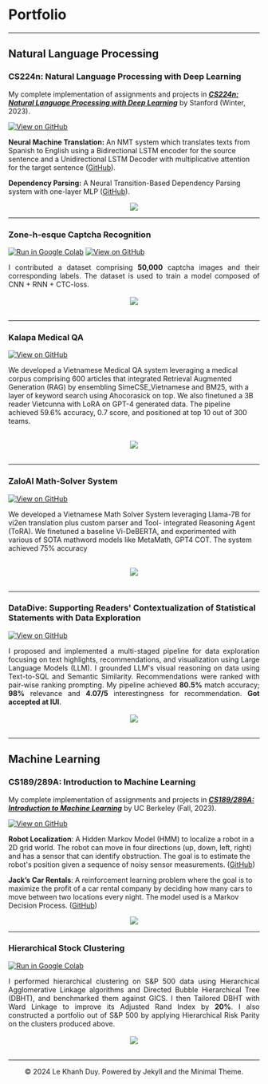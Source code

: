 # Portfolio
---
## Natural Language Processing

### CS224n: Natural Language Processing with Deep Learning

My complete implementation of assignments and projects in [***CS224n: Natural Language Processing with Deep Learning***](http://web.stanford.edu/class/cs224n/) by Stanford (Winter, 2023).

[![View on GitHub](https://img.shields.io/badge/GitHub-View_on_GitHub-blue?logo=GitHub)](https://github.com/duyvt6663/CS224n_2023)

**Neural Machine Translation:** An NMT system which translates texts from Spanish to English using a Bidirectional LSTM encoder for the source sentence and a Unidirectional LSTM Decoder with multiplicative attention for the target sentence ([GitHub](https://github.com/duyvt6663/CS224n_2023/tree/main/assignment4)).

**Dependency Parsing:** A Neural Transition-Based Dependency Parsing system with one-layer MLP ([GitHub](https://github.com/duyvt6663/CS224n_2023/tree/main/assignment3)).

<center><img src="images/nlp.png"/></center>

---
### Zone-h-esque Captcha Recognition

[![Run in Google Colab](https://img.shields.io/badge/Colab-Run_in_Google_Colab-blue?logo=Google&logoColor=FDBA18)](https://colab.research.google.com/drive/1kl4rV6dx3U9sPjBLbAOduOS3a4hL-Sx5?usp=sharing)
[![View on GitHub](https://img.shields.io/badge/GitHub-View_on_GitHub-blue?logo=GitHub)](https://github.com/duyvt6663/Captcha-recognition-Zone-h)

<div style="text-align: justify">I contributed a dataset comprising <b>50,000</b> captcha images and their corresponding labels. The dataset is used to train a model composed of CNN + RNN + CTC-loss.</div>

<br>
<center><img src="images/ctc-loss.png"/></center>
<br>

---
### Kalapa Medical QA 

[![View on GitHub](https://img.shields.io/badge/GitHub-View_on_GitHub-blue?logo=GitHub)](https://github.com/duyvt6663/Kalapa)

We developed a Vietnamese Medical QA system leveraging a medical corpus comprising 600 articles that integrated Retrieval Augmented Generation (RAG) by ensembling SimeCSE_Vietnamese and BM25, with a layer of keyword search using Ahocorasick on top. We also finetuned a 3B reader Vietcunna with LoRA on GPT-4 generated data. The pipeline achieved 59.6% accuracy, 0.7 score, and positioned at top 10 out of 300 teams.

<br>
<center><img src="images/RAG.png"/></center>
<br>

---
### ZaloAI Math-Solver System

[![View on GitHub](https://img.shields.io/badge/GitHub-View_on_GitHub-blue?logo=GitHub)](https://github.com/duyvt6663/LLM-Math-Solver)

We developed a Vietnamese Math Solver System leveraging Llama-7B for vi2en translation plus custom parser and Tool-
integrated Reasoning Agent (ToRA). We finetuned a baseline Vi-DeBERTA, and experimented with various of SOTA mathword models like MetaMath, GPT4 COT. The system achieved 75% accuracy

<br>
<center><img src="images/TORA.png"/></center>
<br>

---
### DataDive:  Supporting Readers' Contextualization of Statistical Statements with Data Exploration
[![View on GitHub](https://img.shields.io/badge/GitHub-View_on_GitHub-blue?logo=GitHub)](https://github.com/kixlab/ClaimVis)

<div style="text-align: justify">I proposed and implemented a multi-staged pipeline for data exploration focusing on text highlights, recommendations, and visualization using Large Language Models (LLM). I grounded LLM's visual reasoning on data using Text-to-SQL and Semantic Similarity. Recommendations were ranked with pair-wise ranking prompting. My pipeline achieved <b>80.5%</b> match accuracy; <b>98%</b> relevance and <b>4.07/5</b> interestingness for recommendation. <b>Got accepted at IUI</b>.</div>


<br>
<center><img src="images/datadive.png"/></center>
<br>

---
## Machine Learning

### CS189/289A: Introduction to Machine Learning

My complete implementation of assignments and projects in [***CS189/289A: Introduction to Machine Learning***](https://www.eecs189.org/) by UC Berkeley (Fall, 2023).

[![View on GitHub](https://img.shields.io/badge/GitHub-View_on_GitHub-blue?logo=GitHub)](https://github.com/duyvt6663/CS189_FALL_2023)

**Robot Localization**: A Hidden Markov Model (HMM) to localize a robot in a 2D grid world. The robot can move in four directions (up, down, left, right) and has a sensor that can identify obstruction. The goal is to estimate the robot's position given a sequence of noisy sensor measurements. ([GitHub](https://github.com/duyvt6663/CS189_FALL_2023/tree/main/HW6))

**Jack’s Car Rentals**: A reinforcement learning problem where the goal is to maximize the profit of a car rental company by deciding how many cars to move between two locations every night. The model used is a Markov Decision Process. ([GitHub](https://github.com/duyvt6663/CS189_FALL_2023/tree/main/HW6))

<center><img src="images/jack-rental-ml.png"/></center>

---
### Hierarchical Stock Clustering

[![Run in Google Colab](https://img.shields.io/badge/Colab-Run_in_Google_Colab-blue?logo=Google&logoColor=FDBA18)](https://colab.research.google.com/drive/1llncY4oMKa-lumaUdYId7WhXwRZHoXef?usp=sharing)

<div style="text-align: justify">I performed hierarchical clustering on S&P 500 data using Hierarchical Agglomerative Linkage algorithms and Directed Bubble Hierarchical Tree (DBHT), and benchmarked them against GICS. I then Tailored DBHT with Ward Linkage to improve its Adjusted Rand Index by <b>20%</b>. I also constructed a portfolio out of S&P 500 by applying Hierarchical Risk Parity on the clusters produced above.</div>

<br>
<center><img src="images/stock-clustering.png"/></center>
<br>

<!-- --- -->
<!-- ### Detect Non-negative Airline Tweets: BERT for Sentiment Analysis

[![Run in Google Colab](https://img.shields.io/badge/Colab-Run_in_Google_Colab-blue?logo=Google&logoColor=FDBA18)](https://colab.research.google.com/drive/1f32gj5IYIyFipoINiC8P3DvKat-WWLUK)

<div style="text-align: justify">The release of Google's BERT is described as the beginning of a new era in NLP. In this notebook I'll use the HuggingFace's transformers library to fine-tune pretrained BERT model for a classification task. Then I will compare BERT's performance with a baseline model, in which I use a TF-IDF vectorizer and a Naive Bayes classifier. The transformers library helps us quickly and efficiently fine-tune the state-of-the-art BERT model and yield an accuracy rate 10% higher than the baseline model.</div>

<center><img src="images/BERT-classification.png"/></center>

---
### Detect Food Trends from Facebook Posts: Co-occurence Matrix, Lift and PPMI

[![Open Notebook](https://img.shields.io/badge/Jupyter-Open_Notebook-blue?logo=Jupyter)](projects/detect-food-trends-facebook.html)
[![View on GitHub](https://img.shields.io/badge/GitHub-View_on_GitHub-blue?logo=GitHub)](https://github.com/chriskhanhtran/facebook-detect-food-trends)

<div style="text-align: justify">First I build co-occurence matrices of ingredients from Facebook posts from 2011 to 2015. Then, to identify interesting and rare ingredient combinations that occur more than by chance, I calculate Lift and PPMI metrics. Lastly, I plot time-series data of identified trends to validate my findings. Interesting food trends have emerged from this analysis.</div>
<br>
<center><img src="images/fb-food-trends.png"></center>
<br>

---
### Detect Spam Messages: TF-IDF and Naive Bayes Classifier

[![Open Notebook](https://img.shields.io/badge/Jupyter-Open_Notebook-blue?logo=Jupyter)](projects/detect-spam-nlp.html)
[![View on GitHub](https://img.shields.io/badge/GitHub-View_on_GitHub-blue?logo=GitHub)](https://github.com/chriskhanhtran/detect-spam-messages-nlp/blob/master/detect-spam-nlp.ipynb)

<div style="text-align: justify">In order to predict whether a message is spam, first I vectorized text messages into a format that machine learning algorithms can understand using Bag-of-Word and TF-IDF. Then I trained a machine learning model to learn to discriminate between normal and spam messages. Finally, with the trained model, I classified unlabel messages into normal or spam.</div>
<br>
<center><img src="images/detect-spam-nlp.png"/></center>
<br>

---
## Data Science

### Credit Risk Prediction Web App

[![Open Web App](https://img.shields.io/badge/Heroku-Open_Web_App-blue?logo=Heroku)](http://credit-risk.herokuapp.com/)
[![Open Notebook](https://img.shields.io/badge/Jupyter-Open_Notebook-blue?logo=Jupyter)](https://github.com/chriskhanhtran/credit-risk-prediction/blob/master/documents/Notebook.ipynb)
[![View on GitHub](https://img.shields.io/badge/GitHub-View_on_GitHub-blue?logo=GitHub)](https://github.com/chriskhanhtran/credit-risk-prediction)

<div style="text-align: justify">After my team preprocessed a dataset of 10K credit applications and built machine learning models to predict credit default risk, I built an interactive user interface with Streamlit and hosted the web app on Heroku server.</div>
<br>
<center><img src="images/credit-risk-webapp.png"/></center>
<br>

---
### Kaggle Competition: Predict Ames House Price using Lasso, Ridge, XGBoost and LightGBM

[![Open Notebook](https://img.shields.io/badge/Jupyter-Open_Notebook-blue?logo=Jupyter)](projects/ames-house-price.html)
[![View on GitHub](https://img.shields.io/badge/GitHub-View_on_GitHub-blue?logo=GitHub)](https://github.com/chriskhanhtran/kaggle-house-price/blob/master/ames-house-price.ipynb)

<div style="text-align: justify">I performed comprehensive EDA to understand important variables, handled missing values, outliers, performed feature engineering, and ensembled machine learning models to predict house prices. My best model had Mean Absolute Error (MAE) of 12293.919, ranking <b>95/15502</b>, approximately <b>top 0.6%</b> in the Kaggle leaderboard.</div>
<br>
<center><img src="images/ames-house-price.jpg"/></center>
<br>

---
### Predict Breast Cancer with RF, PCA and SVM using Python

[![Open Notebook](https://img.shields.io/badge/Jupyter-Open_Notebook-blue?logo=Jupyter)](projects/breast-cancer.html)
[![View on GitHub](https://img.shields.io/badge/GitHub-View_on_GitHub-blue?logo=GitHub)](https://github.com/chriskhanhtran/predict-breast-cancer-with-rf-pca-svm/blob/master/breast-cancer.ipynb)

<div style="text-align: justify">In this project I am going to perform comprehensive EDA on the breast cancer dataset, then transform the data using Principal Components Analysis (PCA) and use Support Vector Machine (SVM) model to predict whether a patient has breast cancer.</div>
<br>
<center><img src="images/breast-cancer.png"/></center>
<br>

---
### Business Analytics Conference 2018: How is NYC's Government Using Money?

[![Open Research Poster](https://img.shields.io/badge/PDF-Open_Research_Poster-blue?logo=adobe-acrobat-reader&logoColor=white)](pdf/bac2018.pdf)

<div style="text-align: justify">In three-month research and a two-day hackathon, I led a team of four students to discover insights from 6 million records of NYC and Boston government spending data sets and won runner-up prize for the best research poster out of 18 participating colleges.</div>
<br>
<center><img src="images/bac2018.JPG"/></center>
<br> -->

<!-- --- -->
<!-- ## Filmed by me

[![View My Films](https://img.shields.io/badge/YouTube-View_My_Films-grey?logo=youtube&labelColor=FF0000)](https://www.youtube.com/watch?v=vfZwdEWgUPE)

<div style="text-align: justify">Besides Data Science, I also have a great passion for photography and videography. Below is a list of films I documented to retain beautiful memories of places I traveled to and amazing people I met on the way.</div>
<br>

- [Ada Von Weiss - You Regret (Winter at Niagara)](https://www.youtube.com/watch?v=-5esqvmPnHI)
- [The Weight We Carry is Love - TORONTO](https://www.youtube.com/watch?v=vfZwdEWgUPE)
- [In America - Boston 2017](https://www.youtube.com/watch?v=YdXufiebgyc)
- [In America - We Call This Place Our Home (Massachusetts)](https://www.youtube.com/watch?v=jzfcM_iO0FU) -->

---
<center>© 2024 Le Khanh Duy. Powered by Jekyll and the Minimal Theme.</center>
